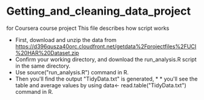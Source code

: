 # Getting_and_cleaning_data_project
for Coursera course project
This file describes how script works
* First, download and unzip the data from https://d396qusza40orc.cloudfront.net/getdata%2Fprojectfiles%2FUCI%20HAR%20Dataset.zip
* Confirm your working directory, and download the run_analysis.R script in the same directory.
* Use source("run_analysis.R") command in R.
* Then you'll find the output "TidyData.txt" is generated, * * you'll see the table and average values by using data<- read.table("TidyData.txt") command in R.